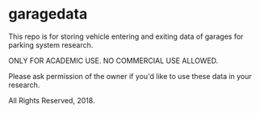 # garagedata
This repo is for storing vehicle entering and exiting data of garages for parking system research.

ONLY FOR ACADEMIC USE. NO COMMERCIAL USE ALLOWED.

Please ask permission of the owner if you'd like to use these data in your research.

All Rights Reserved, 2018.
